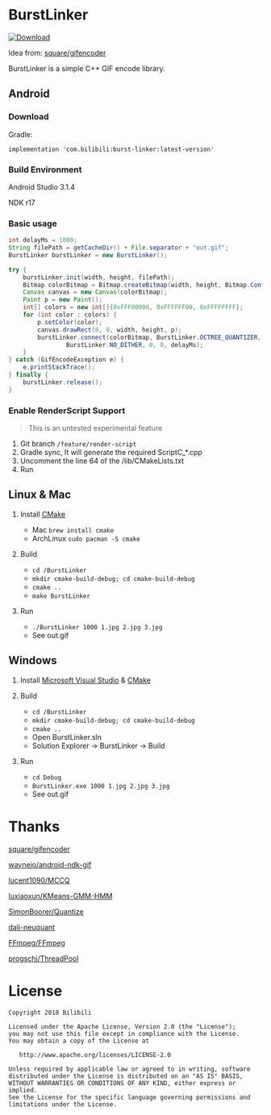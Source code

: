 # BurstLinker

 [ ![Download](https://api.bintray.com/packages/succlz123/maven/burst-linker/images/download.svg) ](https://bintray.com/succlz123/maven/burst-linker/_latestVersion)

Idea from: [square/gifencoder](https://github.com/square/gifencoder)

BurstLinker is a simple C++ GIF encode library.

## Android

### Download

Gradle:

```
implementation 'com.bilibili:burst-linker:latest-version'
```

### Build Environment

Android Studio 3.1.4

NDK r17

### Basic usage

``` java
int delayMs = 1000;
String filePath = getCacheDir() + File.separator + "out.gif";
BurstLinker burstLinker = new BurstLinker();

try {
    burstLinker.init(width, height, filePath);
    Bitmap colorBitmap = Bitmap.createBitmap(width, height, Bitmap.Config.ARGB_8888);
    Canvas canvas = new Canvas(colorBitmap);
    Paint p = new Paint();
    int[] colors = new int[]{0xFFF00000, 0xFFFFFF00, 0xFFFFFFFF};
    for (int color : colors) {
        p.setColor(color);
        canvas.drawRect(0, 0, width, height, p);
        burstLinker.connect(colorBitmap, BurstLinker.OCTREE_QUANTIZER, 
                BurstLinker.NO_DITHER, 0, 0, delayMs);
    }
} catch (GifEncodeException e) {
    e.printStackTrace();
} finally {
    burstLinker.release();
}
```

### Enable RenderScript Support

> This is an untested experimental feature

1. Git branch `/feature/render-script`
2. Gradle sync, It will generate the required ScriptC_*.cpp
3. Uncomment the line 64 of the /lib/CMakeLists.txt
4. Run

## Linux & Mac

1. Install [CMake](http://www.cmake.org/)
   - Mac  `brew install cmake`   
   - ArchLinux `sudo pacman -S cmake`

2. Build
   - `cd /BurstLinker`
   - `mkdir cmake-build-debug; cd cmake-build-debug`
   - `cmake ..`
   - `make BurstLinker`

3. Run
   - `./BurstLinker 1000 1.jpg 2.jpg 3.jpg` 
   - See out.gif

## Windows

1. Install [Microsoft Visual Studio](https://www.visualstudio.com/) & [CMake](http://www.cmake.org/)

2. Build
   - `cd /BurstLinker`
   - `mkdir cmake-build-debug; cd cmake-build-debug`
   - `cmake ..`
   - Open BurstLinker.sln
   - Solution Explorer -> BurstLinker -> Build

3. Run
   - `cd Debug`
   - `BurstLinker.exe 1000 1.jpg 2.jpg 3.jpg` 
   - See out.gif

# Thanks

[square/gifencoder](https://github.com/square/gifencoder)

[waynejo/android-ndk-gif](https://github.com/waynejo/android-ndk-gif)

[lucent1090/MCCQ](https://github.com/lucent1090/MCCQ)

[luxiaoxun/KMeans-GMM-HMM](https://github.com/luxiaoxun/KMeans-GMM-HMM)

[SimonBoorer/Quantize](https://github.com/SimonBoorer/Quantize)

[dali-neuquant](https://code.google.com/archive/p/dali-neuquant)

[FFmpeg/FFmpeg](https://github.com/FFmpeg/FFmpeg)

[progschj/ThreadPool](https://github.com/progschj/ThreadPool)

# License

```
Copyright 2018 Bilibili

Licensed under the Apache License, Version 2.0 (the "License");
you may not use this file except in compliance with the License.
You may obtain a copy of the License at

   http://www.apache.org/licenses/LICENSE-2.0

Unless required by applicable law or agreed to in writing, software
distributed under the License is distributed on an "AS IS" BASIS,
WITHOUT WARRANTIES OR CONDITIONS OF ANY KIND, either express or implied.
See the License for the specific language governing permissions and
limitations under the License.
```